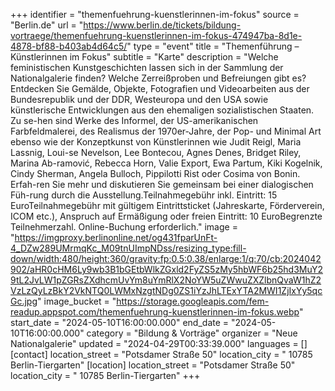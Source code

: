 +++
identifier = "themenfuehrung-kuenstlerinnen-im-fokus"
source = "Berlin.de"
url = "https://www.berlin.de/tickets/bildung-vortraege/themenfuehrung-kuenstlerinnen-im-fokus-474947ba-8d1e-4878-bf88-b403ab4d64c5/"
type = "event"
title = "Themenführung – Künstlerinnen im Fokus"
subtitle = "Karte"
description = "Welche feministischen Kunstgeschichten lassen sich in der Sammlung der Nationalgalerie finden? Welche Zerreißproben und Befreiungen gibt es? Entdecken Sie Gemälde, Objekte, Fotografien und Videoarbeiten aus der Bundesrepublik und der DDR, Westeuropa und den USA sowie künstlerische Entwicklungen aus den ehemaligen sozialistischen Staaten. Zu se-hen sind Werke des Informel, der US-amerikanischen Farbfeldmalerei, des Realismus der 1970er-Jahre, der Pop- und Minimal Art ebenso wie der Konzeptkunst von Künstlerinnen wie Judit Reigl, Maria Lassnig, Loui-se Nevelson, Lee Bontecou, Agnes Denes, Bridget Riley, Marina Ab-ramović, Rebecca Horn, Valie Export, Ewa Partum, Kiki Kogelnik, Cindy Sherman, Angela Bulloch, Pippilotti Rist oder Cosima von Bonin. Erfah-ren Sie mehr und diskutieren Sie gemeinsam bei einer dialogischen Füh-rung durch die Ausstellung.Teilnahmegebühr inkl. Eintritt: 15 EuroTeilnahmegebühr mit gültigem Eintrittsticket (Jahreskarte, Förderverein, ICOM etc.), Anspruch auf Ermäßigung oder freien Eintritt: 10 EuroBegrenzte Teilnehmerzahl. Online-Buchung erforderlich."
image = "https://imgproxy.berlinonline.net/og431fparUnFt-4_DZw289UMrmqKc_M09tnUImpNDss/resizing_type:fill-down/width:480/height:360/gravity:fp:0.5:0.38/enlarge:1/q:70/cb:2024042902/aHR0cHM6Ly9wb3B1bGEtbWlkZGxld2FyZS5zMy5hbWF6b25hd3MuY29tL2JvLW1pZGRsZXdhcmUvYm8uYmRlX2NoYW5uZWwuZXZlbnQvaW1hZ2VzLzQyLzBkY2VkNTQ0LWMxNzgtNDg0ZS1iYzJhLTExYTA2MWI1ZjIxYy5qcGc.jpg"
image_bucket = "https://storage.googleapis.com/fem-readup.appspot.com/themenfuehrung-kuenstlerinnen-im-fokus.webp"
start_date = "2024-05-10T16:00:00.000"
end_date = "2024-05-10T16:00:00.000"
category = "Bildung & Vorträge"
organizer = "Neue Nationalgalerie"
updated = "2024-04-29T00:33:39.000"
languages = []
[contact]
location_street = "Potsdamer Straße 50"
location_city = " 10785 Berlin-Tiergarten"
[location]
location_street = "Potsdamer Straße 50"
location_city = " 10785 Berlin-Tiergarten"
+++